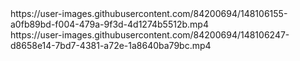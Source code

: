 <div>
https://user-images.githubusercontent.com/84200694/148106155-a0fb89bd-f004-479a-9f3d-4d1274b5512b.mp4
</div>

<div>
https://user-images.githubusercontent.com/84200694/148106247-d8658e14-7bd7-4381-a72e-1a8640ba79bc.mp4
</div>
